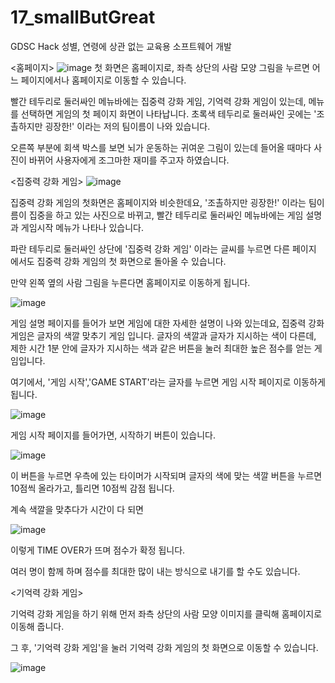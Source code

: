 # 17_smallButGreat
GDSC Hack
성별, 연령에 상관 없는 교육용 소프트웨어 개발

<홈페이지>
![image](https://user-images.githubusercontent.com/93893702/152623092-5ac3fbac-6b7a-4de9-830f-0542dd62846a.png)
첫 화면은 홈페이지로, 좌측 상단의 사람 모양 그림을 누르면 어느 페이지에서나 홈페이지로 이동할 수 있습니다.

빨간 테두리로 둘러싸인 메뉴바에는 집중력 강화 게임, 기억력 강화 게임이 있는데, 메뉴를 선택하면 게임의 첫 페이지 화면이 나타납니다.
초록색 테두리로 둘러싸인 곳에는 '조촐하지만 굉장한!' 이라는 저의 팀이름이 나와 있습니다.

오른쪽 부분에 회색 박스를 보면 뇌가 운동하는 귀여운 그림이 있는데 들어올 때마다 사진이 바뀌어 사용자에게 조그마한 재미를 주고자 하였습니다.



<집중력 강화 게임>
![image](https://user-images.githubusercontent.com/93893702/152623312-0b3a79be-b23a-4235-ad97-1d375ba3009f.png)


집중력 강화 게임의 첫화면은 홈페이지와 비슷한데요, '조촐하지만 굉장한!' 이라는 팀이름이 집중을 하고 있는 사진으로 바뀌고, 빨간 테두리로 둘러싸인 메뉴바에는 게임 설명과 게임시작 메뉴가 나타나 있습니다. 

파란 테두리로 둘러싸인 상단에 '집중력 강화 게임' 이라는 글씨를 누르면 다른 페이지 에서도 집중력 강화 게임의 첫 화면으로 돌아올 수 있습니다. 

만약 왼쪽 옆의 사람 그림을 누른다면 홈페이지로 이동하게 됩니다.



![image](https://user-images.githubusercontent.com/93893702/152623270-b16d7781-3048-486d-a6fd-f85223ef3c71.png)

게임 설명 페이지를 들어가 보면 게임에 대한 자세한 설명이 나와 있는데요, 집중력 강화 게임은 글자의 색깔 맞추기 게임 입니다.
글자의 색깔과 글자가 지시하는 색이 다른데, 제한 시간 1분 안에 글자가 지시하는 색과 같은 버튼을 눌러 최대한 높은 점수를 얻는 게임입니다. 

여기에서, '게임 시작','GAME START'라는 글자를 누르면 게임 시작 페이지로 이동하게 됩니다.




![image](https://user-images.githubusercontent.com/93893702/152623450-d337289e-d70a-4873-a99b-fa33233ec524.png)


게임 시작 페이지를 들어가면, 시작하기 버튼이 있습니다. 

![image](https://user-images.githubusercontent.com/93893702/152623500-48adad67-33df-4dee-88c7-5c465fa3b259.png)


이 버튼을 누르면 우측에 있는 타이머가 시작되며 글자의 색에 맞는 색깔 버튼을 누르면 10점씩 올라가고, 틀리면 10점씩 감점 됩니다.

계속 색깔을 맞추다가 시간이 다 되면

![image](https://user-images.githubusercontent.com/93893702/152623595-9fd8b509-0711-4840-a710-412079c38622.png)

이렇게 TIME OVER가 뜨며 점수가 확정 됩니다. 

여러 명이 함께 하며 점수를 최대한 많이 내는 방식으로 내기를 할 수도 있습니다.







<기억력 강화 게임>



기억력 강화 게임을 하기 위해 먼저 좌측 상단의 사람 모양 이미지를 클릭해 홈페이지로 이동해 줍니다. 

그 후, '기억력 강화 게임'을 눌러 기억력 강화 게임의 첫 화면으로 이동할 수 있습니다.


![image](https://user-images.githubusercontent.com/93893702/152623783-1e9caa39-fad7-42d7-ab84-45af20d9dd58.png)



